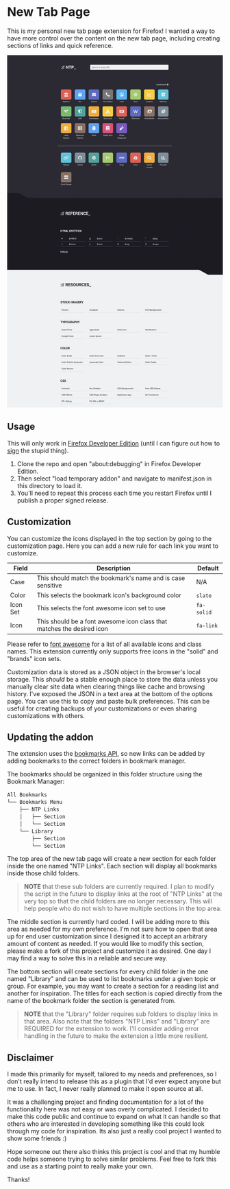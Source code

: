 # New Tab Page

This is my personal new tab page extension for Firefox! I wanted a way to have more control over the content on the new tab page, including creating sections of links and quick reference.

![screenshot](screenshot.png)

## Usage

This will only work in [Firefox Developer Edition](https://www.mozilla.org/en-US/firefox/developer/) (until I can figure out how to [sign](https://extensionworkshop.com/documentation/publish/signing-and-distribution-overview/#signing-your-addons) the stupid thing).

1. Clone the repo and open "about:debugging" in Firefox Developer Edition.
2. Then select "load temporary addon" and navigate to manifest.json in this directory to load it.
3. You'll need to repeat this process each time you restart Firefox until I publish a proper signed release.

## Customization

You can customize the icons displayed in the top section by going to the customization page. Here you can add a new rule for each link you want to customize.

| Field    | Description                                                            | Default    |
| -------- | ---------------------------------------------------------------------- | ---------- |
| Case     | This should match the bookmark's name and is case sensitive            | N/A        |
| Color    | This selects the bookmark icon's background color                      | `slate`    |
| Icon Set | This selects the font awesome icon set to use                          | `fa-solid` |
| Icon     | This should be a font awesome icon class that matches the desired icon | `fa-link`  |

Please refer to [font awesome](https://fontawesome.com/search?m=free) for a list of all available icons and class names. This extension currently only supports free icons in the "solid" and "brands" icon sets.

Customization data is stored as a JSON object in the browser's local storage. This *should* be a stable enough place to store the data unless you manually clear site data when clearing things like cache and browsing history. I've exposed the JSON in a text area at the bottom of the options page. You can use this to copy and paste bulk preferences. This can be useful for creating backups of your customizations or even sharing customizations with others.

## Updating the addon

The extension uses the [bookmarks API](https://developer.mozilla.org/en-US/docs/Mozilla/Add-ons/WebExtensions/API/bookmarks), so new links can be added by adding bookmarks to the correct folders in bookmark manager.

The bookmarks should be organized in this folder structure using the Bookmark Manager:

```txt
All Bookmarks
└── Bookmarks Menu
    ├── NTP Links
    │   ├── Section
    │   └── Section
    └── Library
        ├── Section
        └── Section
```

The top area of the new tab page will create a new section for each folder inside the one named "NTP Links". Each section will display all bookmarks inside those child folders.

> **NOTE** that these sub folders are currently required. I plan to modify the script in the future to display links at the root of "NTP Links" at the very top so that the child folders are no longer necessary. This will help people who do not wish to have multiple sections in the top area.

The middle section is currently hard coded. I will be adding more to this area as needed for my own preference. I'm not sure how to open that area up for end user customization since I designed it to accept an arbitrary amount of content as needed. If you would like to modify this section, please make a fork of this project and customize it as desired. One day I may find a way to solve this in a reliable and secure way.

The bottom section will create sections for every child folder in the one named "Library" and can be used to list bookmarks under a given topic or group. For example, you may want to create a section for a reading list and another for inspiration. The titles for each section is copied directly from the name of the bookmark folder the section is generated from.

> **NOTE** that the "Library" folder requires sub folders to display links in that area. Also note that the folders "NTP Links" and "Library" are REQUIRED for the extension to work. I'll consider adding error handling in the future to make the extension a little more resilient.

## Disclaimer

I made this primarily for myself, tailored to my needs and preferences, so I don't really intend to release this as a plugin that I'd ever expect anyone but me to use. In fact, I never really planned to make it open source at all.

It was a challenging project and finding documentation for a lot of the functionality here was not easy or was overly complicated. I decided to make this code public and continue to expand on what it can handle so that others who are interested in developing something like this could look through my code for inspiration. Its also just a really cool project I wanted to show some friends :)

Hope someone out there also thinks this project is cool and that my humble code helps someone trying to solve similar problems. Feel free to fork this and use as a starting point to really make your own.

Thanks!
